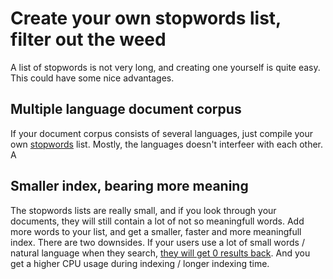 # Create your own stopwords list, filter out the weed
A list of stopwords is not very long, and creating one yourself is quite easy. This could have some nice advantages.

## Multiple language document corpus
If your document corpus consists of several languages, just compile your own [stopwords](../reference/stopwords.md) list. Mostly, the languages doesn't interfeer with each other. A

## Smaller index, bearing more meaning
The stopwords lists are really small, and if you look through your documents, they will still contain a lot of not so meaningfull words. Add more words to your list, and get a smaller, faster and more meaningfull index. There are two downsides. If your users use a lot of small words / natural language when they search, [they will get 0 results back](pitfalls.md#data-indexed-but-no-search-results). And you get a higher CPU usage during indexing / longer indexing time.